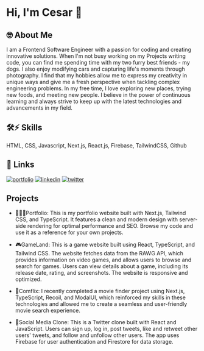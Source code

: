 
# Hi, I'm Cesar 👋


## 🤓 About Me
I am a Frontend Software Engineer with a passion for coding and creating innovative solutions. When I'm not busy working on my Projects writing code, you can find me spending time with my two furry best friends - my dogs. I also enjoy modifying cars and capturing life's moments through photography. I find that my hobbies allow me to express my creativity in unique ways and give me a fresh perspective when tackling complex engineering problems. In my free time, I love exploring new places, trying new foods, and meeting new people. I believe in the power of continuous learning and always strive to keep up with the latest technologies and advancements in my field.


## 🛠⚡️ Skills
HTML, CSS, Javascript, Next.js, React.js, Firebase, TailwindCSS, Github


## 🔗 Links
[![portfolio](https://img.shields.io/badge/my_portfolio-000?style=for-the-badge&logo=ko-fi&logoColor=white)](https://cesarcampos.dev/)
[![linkedin](https://img.shields.io/badge/linkedin-0A66C2?style=for-the-badge&logo=linkedin&logoColor=white)](https://www.linkedin.com/in/campos415)
[![twitter](https://img.shields.io/badge/twitter-1DA1F2?style=for-the-badge&logo=twitter&logoColor=white)](https://twitter.com/camposs415)


## Projects

- 👨🏽‍💻Portfolio: This is my portfolio website built with Next.js, Tailwind CSS, and TypeScript. It features a clean and modern design with server-side rendering for optimal performance and SEO. Browse my code and use it as a reference for your own projects.


- 🎮GameLand: This is a game website built using React, TypeScript, and Tailwind CSS. The website fetches data from the RAWG API, which provides information on video games, and allows users to browse and search for games. Users can view details about a game, including its release date, rating, and screenshots. The website is responsive and optimized.


- 🎥Comflix: I recently completed a movie finder project using Next.js, TypeScript, Recoil, and ModalUI, which reinforced my skills in these technologies and allowed me to create a seamless and user-friendly movie search experience.

- 💬Social Media Clone: This is a Twitter clone built with React and JavaScript. Users can sign up, log in, post tweets, like and retweet other users' tweets, and follow and unfollow other users. The app uses Firebase for user authentication and Firestore for data storage.
